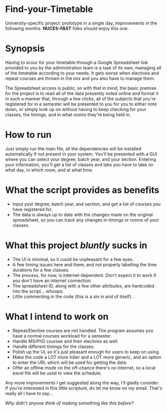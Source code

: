 # Find-your-Timetable
University-specific project: prototype in a single day, improvements in the following months. **NUCES-FAST** folks should enjoy this one.

# Synopsis
Having to scour for your timetable through a Google Spreadsheet link provided to you by the administration team is a task of its own, managing all of the timetable according to your needs. It gets worse when electives and repeat courses are thrown in the mix and you also have to manage them.

The Spreadsheet access is public, so with that in mind, the basic premise for the project is to read all of the data presently noted online and format it in such a manner that, through a few clicks, all of the subjects that you're registered for in a semester will be presented to you for you to either note down, or simply look up on without having to keep checking for your classes, the timings, and in what rooms they're being held in.

# How to run
Just simply run the main file, all the dependencies will be installed automatically if not present in your system.
You'll be presented with a GUI where you can select your degree, batch year, and your section.
Entering your information, you'll get a list of classes and labs you have to take on what day, in which room, and at what time.

# What the script provides as benefits
- Input your degree, batch year, and section, and get a list of courses you have registered for.
- The data is always up to date with the changes made on the original spreadsheet, so you can track any changes in timings or rooms of your classes.

# What this project _bluntly_ sucks in
- The UI is minimal, so it could be unpleasant for a few eyes.
- A few timing issues here and there, and not properly labelling the time durations for a few classes.
- The process, for now, is internet-dependent. Don't expect it to work if you don't have an internet connection.
- The spreadsheet ID, along with a few other attributes, are hardcoded into the script... whoops.
- Little commenting in the code (this is a sin in and of itself).

# What I intend to work on
- Repeat/Elective courses are not handled. The program assumes you have a normal courses workload for a semester.
- Handle MS/PhD courses and their electives as well.
- Handle different timings for the classes.
- Polish up the UI, so it's just pleasant enough for users to keep on using.
- Make the code a LOT more tidier and a LOT more generic, and an option to enter the URL which will be used for getting the data.
- Offer an offline mode on the off-chance there's no internet, so a local excel file will be used to view the schedule.

Any more improvements I get suggested along the way, I'll gladly consider. If you're interested in this little scripture, do let me know on my email. That's really all I have to say...

_Why didn't anyone think of making something like this before?_
